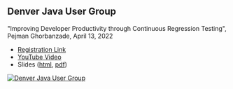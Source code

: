 ## Denver Java User Group

"Improving Developer Productivity through Continuous Regression Testing", Pejman Ghorbanzade, April 13, 2022

- [Registration Link](https://www.meetup.com/DenverJavaUsersGroup/events/cpmtcqydcgbrb/)
- [YouTube Video](https://www.youtube.com/watch?v=6LtgbTdUJEQ)
- Slides ([html](https://touca.io/talks/djug22), [pdf](https://touca.io/talks/djug22/slides-djug22-pejman.pdf))

[![Denver Java User Group](https://img.youtube.com/vi/6LtgbTdUJEQ/0.jpg)](https://www.youtube.com/watch?v=6LtgbTdUJEQ "Improving Developer Productivity through Continuous Regression Testing")
